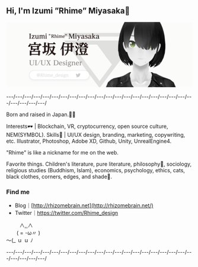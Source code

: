 ## Hi, I'm Izumi ”Rhime” Miyasaka🦝

![IzumiMiyasaka_Rhime](https://raw.githubusercontent.com/Rhime-design/Rhime-design/master/Images/IzumiMiyasaka_BrandAssets_002_1280.png)

---/---/---/---/---/---/---/---/---/---/---/---/---/---/---/---/---/---/---/---/---/---/---/---/---/

Born and raised in Japan.🎌🗾

Interests🕶 | Blockchain, VR, cryptocurrency, open source culture, NEM(SYMBOL).
Skills🎨 | UI/UX design, branding, marketing, copywriting, etc. Illustrator, Photoshop, Adobe XD, Github, Unity, UnrealEngine4.

"Rhime" is like a nickname for me on the web.

Favorite things. Children's literature, pure literature, philosophy📖, sociology, religious studies (Buddhism, Islam), economics, psychology, ethics, cats, black clothes, corners, edges, and shade🌚. 

### Find me

- Blog｜[http://rhizomebrain.net](http://rhizomebrain.net/) 
- Twitter｜https://twitter.com/Rhime_design

　 　 ∧,,∧  
　　( = ･ω〃 )  
 ～(_ ｕ ｕ ﾉ  

---/---/---/---/---/---/---/---/---/---/---/---/---/---/---/---/---/---/---/---/---/---/---/---/---/

